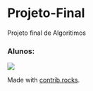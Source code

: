 # Projeto-Final

Projeto final de Algoritimos

### Alunos:

<a href="https://github.com/hugo-loiola/Projeto-Final/graphs/contributors">
  <img src="https://contrib.rocks/image?repo=hugo-loiola/Projeto-Final" />
</a>

Made with [contrib.rocks](https://contrib.rocks).
